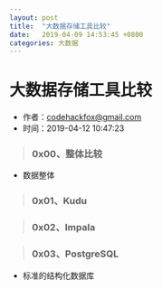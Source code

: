 ```yaml
---
layout: post
title:  "大数据存储工具比较"
date:   2019-04-09 14:53:45 +0800
categories: 大数据
---
```


# 大数据存储工具比较

- 作者：codehackfox@gmail.com
- 时间：2019-04-12 10:47:23

> ### 0x00、整体比较

- 数据整体


> ### 0x01、Kudu


> ### 0x02、Impala


> ### 0x03、PostgreSQL

- 标准的结构化数据库 
